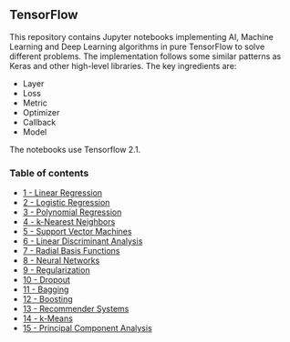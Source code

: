 ## TensorFlow

This repository contains Jupyter notebooks implementing AI, Machine Learning and Deep Learning algorithms in pure TensorFlow to solve different problems. The implementation follows some similar patterns as Keras and other high-level libraries. The key ingredients are: 

- Layer
- Loss 
- Metric 
- Optimizer
- Callback
- Model

The notebooks use Tensorflow 2.1. 

### Table of contents

* [1 - Linear Regression](https://github.com/bmarroc/tensorflow/blob/7f2622045442ce9cb04d7ffa51b0d36a399fc60b/1/tf_1.ipynb)
* [2 - Logistic Regression](https://github.com/bmarroc/tensorflow/blob/4be9cbbc401d649ab351e794533c66b21b4f3075/2/tf_2.ipynb)
* [3 - Polynomial Regression](https://github.com/bmarroc/tensorflow/blob/c466d6957cf69c2e8648b07f79509ba7e7da9e23/3/tf_3.ipynb)
* [4 - k-Nearest Neighbors](https://github.com/bmarroc/tensorflow/blob/230ae84ab0e8fc5ef4d0e73ff3478848f1f49e21/4/tf_4.ipynb)
* [5 - Support Vector Machines](https://github.com/bmarroc/tensorflow/blob/6d95ad88b5d5fd52b818411b2e2d865eafd1cc2b/5/tf_5.ipynb)
* [6 - Linear Discriminant Analysis](https://github.com/bmarroc/tensorflow/blob/d8e25d4852673b6587af2fb8697bf6ba07fee28e/6/tf_6.ipynb)
* [7 - Radial Basis Functions](https://github.com/bmarroc/tensorflow/blob/c7a9cf658eb5fa73a4ad242cb1c449ba2bf02aee/7/tf_7.ipynb)
* [8 - Neural Networks](https://github.com/bmarroc/tensorflow/blob/23380835c840a9979133fe070f769c13f87e2ce6/8/tf_8.ipynb)
* [9 - Regularization](https://github.com/bmarroc/tensorflow/blob/4d8a83d18ca90daeba133675f5ed163dcc810272/9/tf_9.ipynb)
* [10 - Dropout](https://github.com/bmarroc/tensorflow/blob/8f7b0bc3b11e58f2dddfc7812d43020e32a93523/10/tf_10.ipynb)
* [11 - Bagging]()
* [12 - Boosting]()
* [13 - Recommender Systems](https://github.com/bmarroc/tensorflow/blob/051fc241b81396adaa181e988e00924a1fa0a718/13/tf_13.ipynb)
* [14 - k-Means](https://github.com/bmarroc/tensorflow/blob/0d81dd1543e154514fc13a7875c86f23c4770db1/14/tf_14.ipynb)
* [15 - Principal Component Analysis](https://github.com/bmarroc/tensorflow/blob/2df8e10e043bc6772c61af4f1959a46b0690a9e5/15/tf_15.ipynb)

